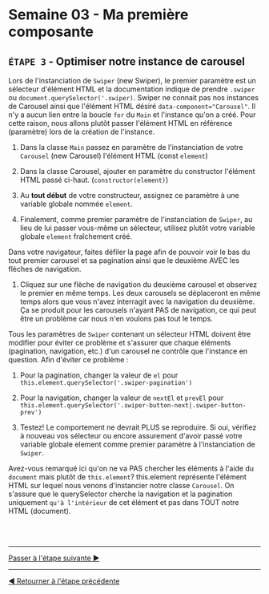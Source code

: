 # Semaine 03 - Ma première composante

## `ÉTAPE 3` - Optimiser notre instance de carousel

Lors de l'instanciation de `Swiper` (new Swiper), le premier paramètre est un sélecteur d'élément HTML et la documentation indique de prendre `.swiper` ou `document.querySelector('.swiper)`.
Swiper ne connait pas nos instances de Carousel ainsi que l'élément HTML désiré `data-component="Carousel"`. Il n'y a aucun lien entre la boucle `for` du `Main` et l'instance qu'on a créé. Pour cette raison, nous allons plutôt passer l'élément HTML en référence (paramètre) lors de la création de l'instance.

1. Dans la classe `Main` passez en paramètre de l'instanciation de votre `Carousel` (new Carousel) l'élément HTML (const `element`)

1. Dans la classe Carousel, ajouter en paramètre du constructor l'élément HTML passé ci-haut. (`constructor(element)`)

1. Au **tout début** de votre constructeur, assignez ce paramètre à une variable globale nommée `element`.

1. Finalement, comme premier paramètre de l'instanciation de `Swiper`, au lieu de lui passer vous-même un sélecteur, utilisez plutôt votre variable globale `element` fraîchement créé.

Dans votre navigateur, faites défiler la page afin de pouvoir voir le bas du tout premier carousel et sa pagination ainsi que le deuxième AVEC les flèches de navigation.

1. Cliquez sur une flèche de navigation du deuxième carousel et observez le premier en même temps. Les deux carousels se déplaceront en même temps alors que vous n'avez interragit avec la navigation du deuxième. Ça se produit pour les carousels n'ayant PAS de navigation, ce qui peut être un problème car nous n'en voulons pas tout le temps.

Tous les paramètres de `Swiper` contenant un sélecteur HTML doivent être modifier pour éviter ce problème et s'assurer que chaque éléments (pagination, navigation, etc.) d'un carousel ne contrôle que l'instance en question. Afin d'éviter ce problème :

1. Pour la pagination, changer la valeur de `el` pour `this.element.querySelector('.swiper-pagination')`

1. Pour la navigation, changer la valeur de `nextEl` et `prevEl` pour `this.element.querySelector('.swiper-button-next|.swiper-button-prev')`

1. Testez! Le comportement ne devrait PLUS se reproduire. Si oui, vérifiez à nouveau vos sélecteur ou encore assurement d'avoir passé votre variable globale element comme premier paramètre à l'instanciation de `Swiper`.

Avez-vous remarqué ici qu'on ne va PAS chercher les éléments à l'aide du `document` mais plutôt de `this.element`? this.element représente l'élément HTML sur lequel nous venons d'instancier notre classe `Carousel`. On s'assure que le querySelector cherche la navigation et la pagination uniquement `qu'à l'intérieur` de cet élément et pas dans TOUT notre HTML (document).

<br><br><hr>

[Passer à l'étape suivante ▶](d.md)

<hr>

[◀ Retourner à l'étape précédente](b.md)
